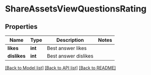 # ShareAssetsViewQuestionsRating

## Properties
Name | Type | Description | Notes
------------ | ------------- | ------------- | -------------
**likes** | **int** | Best answer likes | 
**dislikes** | **int** | Best answer dislikes | 

[[Back to Model list]](../README.md#documentation-for-models) [[Back to API list]](../README.md#documentation-for-api-endpoints) [[Back to README]](../README.md)


